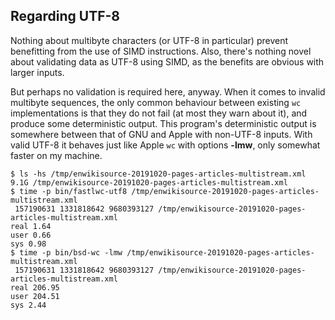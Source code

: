 ## Regarding UTF-8

Nothing about multibyte characters (or UTF-8 in particular) prevent
benefitting from the use of SIMD instructions. Also, there's nothing novel
about validating data as UTF-8 using SIMD, as the benefits are obvious with
larger inputs.

But perhaps no validation is required here, anyway. When it comes to invalid
multibyte sequences, the only common behaviour between existing ``wc``
implementations is that they do not fail (at most they warn about it), and
produce some deterministic output. This program's deterministic output is
somewhere between that of GNU and Apple with non-UTF-8 inputs. With valid
UTF-8 it behaves just like Apple ``wc`` with options **-lmw**, only somewhat
faster on my machine.

```
$ ls -hs /tmp/enwikisource-20191020-pages-articles-multistream.xml
9.1G /tmp/enwikisource-20191020-pages-articles-multistream.xml
$ time -p bin/fastlwc-utf8 /tmp/enwikisource-20191020-pages-articles-multistream.xml
 157190631 1331818642 9680393127 /tmp/enwikisource-20191020-pages-articles-multistream.xml
real 1.64
user 0.66
sys 0.98
$ time -p bin/bsd-wc -lmw /tmp/enwikisource-20191020-pages-articles-multistream.xml
 157190631 1331818642 9680393127 /tmp/enwikisource-20191020-pages-articles-multistream.xml
real 206.95
user 204.51
sys 2.44
```
